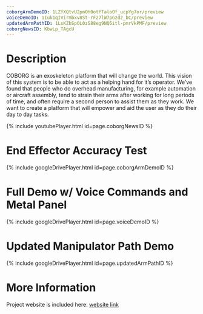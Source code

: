 ```yaml
---
coborgArmDemoID: 1LZfXQtvU2pmOH0otfTaloOf_ucpYg7or/preview
voiceDemoID: 1Iuk1qIVirmbxv8St-rF27lW7pGzdz_bC/preview
updatedArmPathID: 1LsKZbSpOL0zS88eg9NQ5itl-pmrVkPMF/preview
coborgNewsID: KbwLp_TAgcU
---
```


# Description
COBORG is an exoskeleton platform that will change the world. This vision of this system is to be able to act as a helping hand for it’s operator. We’ve found that people who do overhead manufacturing, for example automation or aircraft assembly, tend to strain their arms after working for long periods of time, and often require a second person to assist them as they work. We want to create a platform that will empower and aid the user as they do their day to day tasks.

{% include youtubePlayer.html id=page.coborgNewsID %}

# End Effector Accuracy Test
{% include googleDrivePlayer.html id=page.coborgArmDemoID %}


# Full Demo w/ Voice Commands and Metal Panel
{% include googleDrivePlayer.html id=page.voiceDemoID %}

# Updated Manipulator Path Demo
{% include googleDrivePlayer.html id=page.updatedArmPathID %}

# More Information
Project website is included here: [website link](https://mrsdprojects.ri.cmu.edu/2021teamc/)
